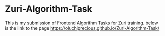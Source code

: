 # Zuri-Algorithm-Task
This is my submission of Frontend Algorithm Tasks for Zuri training.
below is the link to the page
https://oluchiprecious.github.io/Zuri-Algorithm-Task/
